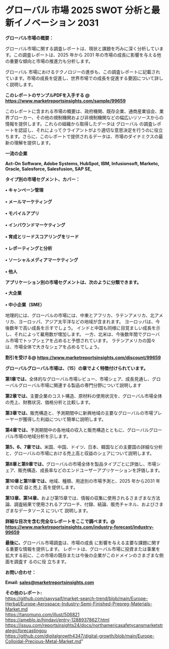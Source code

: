 # グローバル 市場 2025 SWOT 分析と最新イノベーション 2031

<strong><b>グローバル市場の概要：</b></strong>

グローバル市場に関する調査レポートは、現状と課題を巧みに深く分析しています。この調査レポートは、2025 年から 2031 年の市場の成長に影響を与える他の重要な傾向と市場の推進力も分析します。

グローバル 市場におけるテクノロジーの進歩も、この調査レポートに記載されています。市場の成長を促進し、世界市場での成長を促進する要因について詳しく説明します。

<strong>このレポートのサンプルPDFを入手する @ <a href=https://www.marketreportsinsights.com/sample/99659>https://www.marketreportsinsights.com/sample/99659</a></strong>

このレポートに含まれる市場の概要は、政府機関、既存企業、通商産業協会、業界ブローカー、その他の規制機関および非規制機関などの幅広いリソースからの情報を提供します。これらの組織から取得したデータは グローバル の調査レポートを認証し、それによってクライアントがより適切な意思決定を行うのに役立ちます。さらに、このレポートで提供されるデータは、市場のダイナミクスの最新の理解を提供します。

<strong>一流の企業</strong>

<strong><b>Act-On Software, Adobe Systems, HubSpot, IBM, Infusionsoft, Marketo, Oracle, Salesforce, Salesfusion, SAP SE,</b></strong>

<strong><b>タイプ別の市場セグメント、カバー：</b></strong>

<strong>• キャンペーン管理<br><br>• メールマーケティング<br><br>• モバイルアプリ<br><br>• インバウンドマーケティング<br><br>• 育成とリードスコアリングをリード<br><br>• レポーティングと分析<br><br>• ソーシャルメディアマーケティング<br><br>• 他人</strong>

<strong><b>アプリケーション別の市場セグメントは、次のように分類できます。</b></strong>

<strong>• 大企業<br><br>• 中小企業（SME）</strong>

 地理的には、グローバルの市場には、中東とアフリカ、ラテンアメリカ、北アメリカ、ヨーロッパ、アジア太平洋などの地域が含まれます。 ヨーロッパは、今後数年で高い成長を示すでしょう。 インドと中国も同様に目覚ましい成長を示し、それによって雇用数が増加します。 一方、北米は、今後数年間でグローバル市場でトップシェアを占めると予想されています。 ラテンアメリカの国々は、市場全体で大きなシェアを占めるでしょう。

<strong>割引を受ける@ <a href=https://www.marketreportsinsights.com/discount/99659>https://www.marketreportsinsights.com/discount/99659</a></strong>

<strong><b>グローバルグローバル市場は、（15）の章でよく特徴付けられています。</b></strong>

<strong><b>第</b></strong><strong><b>1章では、</b></strong>全体的なグローバル市場レビュー、市場シェア、成長見通し、グローバルグローバル市場に関連する製品の専門分野について説明します

<strong><b>第2章では、</b></strong>主要企業のコスト構造、原材料の使用状況を、グローバル市場全体の売上、財務状況、価格分析と比較します。

<strong><b>第3章では、</b></strong>販売構造と、予測期間中に新興地域の主要なグローバルの市場プレーヤーが獲得した利益について簡単に説明します。

<strong><b>第4章では、</b></strong>予測期間中の各地域の収入と販売構造とともに、グローバルグローバル市場の地域分析を示します。

<strong><b>第5、6、7章では、</b></strong>米国、中国、ドイツ、日本、韓国などの主要国の詳細な分析と、グローバルの市場における売上高と収益のシェアについて説明します。

<strong><b>第8章と第9章では、</b></strong>グローバルの市場全体を製品タイプごとに評価し、市場シェア、販売構造、成長率などのエンドユーザーアプリケーションを評価します。

<strong><b>第10章と第11章では、</b></strong>地域、種類、用途別の市場予測と、2025 年から2031 年までの収 益と売上 高を提供します。

<strong><b>第13章、第14章、</b></strong>および第15章では、情報の収集に使用されるさまざまな方法論、調査結果で使用されるアプローチ、付録、結論、販売チャネル、およびさまざまなデータソース について 説明します。

<strong>詳細な目次を含む完全なレポートをここで調べます。@ <a href=https://www.marketreportsinsights.com/industry-forecast/industry-99659>https://www.marketreportsinsights.com/industry-forecast/industry-99659</a></strong>

<strong><b>最後に、</b></strong>グローバル市場調査は、市場の成長 に影響を</a>与える主要な課題に関する重要な情報を提供します。 レポートは、グローバル市場に投資または事業を拡大する前に、この市場の既存または今後の企業がこのドメインのさまざまな側面を調査す るのに役 立ちます。

<strong><b>お問い合わせ：</b></strong>

<strong>Email: </strong><a href=mailto:sales@marketreportsinsights.com><strong>sales@marketreportsinsights.com</strong></a>

<strong>その他のレポート:</strong>
<br>
<a href=https://github.com/sayysaif/market-search-trend/blob/main/Europe-Herbal/Europe-Aerospace-Industry-Semi-Finished-Prepreg-Materials-Market.md>https://github.com/sayysaif/market-search-trend/blob/main/Europe-Herbal/Europe-Aerospace-Industry-Semi-Finished-Prepreg-Materials-Market.md</a>
<br>
<a href=https://tanomuno.com/illust/506821>https://tanomuno.com/illust/506821</a>
<br>
<a href=https://ameblo.jp/hindavi/entry-12889378627.html>https://ameblo.jp/hindavi/entry-12889378627.html</a>
<br>
<a href=https://issuu.com/reportsinsights24/docs/northamericasafetycansmarketstrategicforecastingou>https://issuu.com/reportsinsights24/docs/northamericasafetycansmarketstrategicforecastingou</a>
<br>
<a href=https://github.com/digitalgrowth4347/digital-growth/blob/main/Europe-Colloidal-Precious-Metal-Market.md>https://github.com/digitalgrowth4347/digital-growth/blob/main/Europe-Colloidal-Precious-Metal-Market.md</a>"

